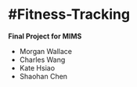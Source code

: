 #Fitness-Tracking
================

**Final Project for MIMS**

* Morgan Wallace
* Charles Wang
* Kate Hsiao
* Shaohan Chen

